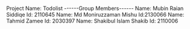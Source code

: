 # 
Project Name: Todolist
------Group Members------
Name: Mubin Raian Siddiqe Id: 2110645
Name: Md Moniruzzaman Mishu Id:2130066
Name: Tahmid Zamee Id: 2030397
Name: Shakibul Islam Shakib Id: 2110006

